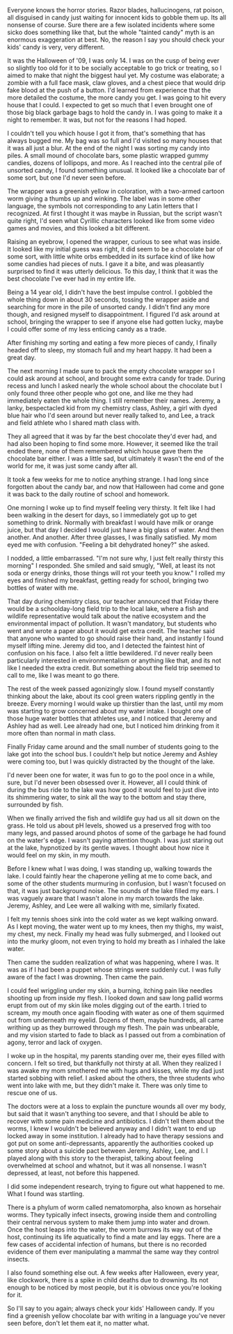 Everyone knows the horror stories. Razor blades, hallucinogens, rat poison, all disguised in candy just waiting for innocent kids to gobble them up. Its all nonsense of course. Sure there are a few isolated incidents where some sicko does something like that, but the whole "tainted candy" myth is an enormous exaggeration at best. No, the reason I say you should check your kids' candy is very, very different.  

It was the Halloween of '09, I was only 14. I was on the cusp of being ever so slightly too old for it to be socially acceptable to go trick or treating, so I aimed to make that night the biggest haul yet. My costume was elaborate; a zombie with a full face mask, claw gloves, and a chest piece that would drip fake blood at the push of a button. I'd learned from experience that the more detailed the costume, the more candy you get. I was going to hit every house that I could. I expected to get so much that I even brought one of those big black garbage bags to hold the candy in. I was going to make it a night to remember. It was, but not for the reasons I had hoped.  
 

I couldn't tell you which house I got it from, that's something that has always bugged me. My bag was so full and I'd visited so many houses that it was all just a blur. At the end of the night I was sorting my candy into piles. A small mound of chocolate bars, some plastic wrapped gummy candies, dozens of lollipops, and more. As I reached into the central pile of unsorted candy, I found something unusual. It looked like a chocolate bar of some sort, but one I'd never seen before.

The wrapper was a greenish yellow in coloration, with a two-armed cartoon worm giving a thumbs up and winking. The label was in some other language, the symbols not corresponding to any Latin letters that I recognized. At first I thought it was maybe in Russian, but the script wasn't quite right, I'd seen what Cyrillic characters looked like from some video games and movies, and this looked a bit different.  
 

Raising an eyebrow, I opened the wrapper, curious to see what was inside. It looked like my initial guess was right, it did seem to be a chocolate bar of some sort, with little white orbs embedded in its surface kind of like how some candies had pieces of nuts. I gave it a bite, and was pleasantly surprised to find it was utterly delicious. To this day, I think that it was the best chocolate I've ever had in my entire life.   
 

Being a 14 year old, I didn't have the best impulse control. I gobbled the whole thing down in about 30 seconds, tossing the wrapper aside and searching for more in the pile of unsorted candy. I didn't find any more though, and resigned myself to disappointment. I figured I'd ask around at school, bringing the wrapper to see if anyone else had gotten lucky, maybe I could offer some of my less enticing candy as a trade.  

After finishing my sorting and eating a few more pieces of candy, I finally headed off to sleep, my stomach full and my heart happy. It had been a great day.

The next morning I made sure to pack the empty chocolate wrapper so I could ask around at school, and brought some extra candy for trade. During recess and lunch I asked nearly the whole school about the chocolate but I only found three other people who got one, and like me they had immediately eaten the whole thing. I still remember their names. Jeremy, a lanky, bespectacled kid from my chemistry class, Ashley, a girl with dyed blue hair who I'd seen around but never really talked to, and Lee, a track and field athlete who I shared math class with.

They all agreed that it was by far the best chocolate they'd ever had, and had also been hoping to find some more. However, it seemed like the trail ended there, none of them remembered which house gave them the chocolate bar either. I was a little sad, but ultimately it wasn't the end of the world for me, it was just some candy after all.  
 

It took a few weeks for me to notice anything strange. I had long since forgotten about the candy bar, and now that Halloween had come and gone it was back to the daily routine of school and homework.

One morning I woke up to find myself feeling very thirsty. It felt like I had been walking in the desert for days, so I immediately got up to get something to drink. Normally with breakfast I would have milk or orange juice, but that day I decided I would just have a big glass of water. And then another. And another. After three glasses, I was finally satisfied. My mom eyed me with confusion. "Feeling a bit dehydrated honey?" she asked.

I nodded, a little embarrassed. "I'm not sure why, I just felt really thirsty this morning" I responded. She smiled and said smugly, "Well, at least its not soda or energy drinks, those things will rot your teeth you know." I rolled my eyes and finished my breakfast, getting ready for school, bringing two bottles of water with me.  
 

That day during chemistry class, our teacher announced that Friday there would be a schoolday-long field trip to the local lake, where a fish and wildlife representative would talk about the native ecosystem and the environmental impact of pollution. It wasn't mandatory, but students who went and wrote a paper about it would get extra credit. The teacher said that anyone who wanted to go should raise their hand, and instantly I found myself lifting mine. Jeremy did too, and I detected the faintest hint of confusion on his face. I also felt a little bewildered. I'd never really been particularly interested in environmentalism or anything like that, and its not like I needed the extra credit. But something about the field trip seemed to call to me, like I was meant to go there.  
 

The rest of the week passed agonizingly slow. I found myself constantly thinking about the lake, about its cool green waters rippling gently in the breeze. Every morning I would wake up thirstier than the last, until my mom was starting to grow concerned about my water intake. I bought one of those huge water bottles that athletes use, and I noticed that Jeremy and Ashley had as well. Lee already had one, but I noticed him drinking from it more often than normal in math class.  
 

Finally Friday came around and the small number of students going to the lake got into the school bus. I couldn't help but notice Jeremy and Ashley were coming too, but I was quickly distracted by the thought of the lake.

I'd never been one for water, it was fun to go to the pool once in a while, sure, but I'd never been obsessed over it. However, all I could think of during the bus ride to the lake was how good it would feel to just dive into its shimmering water, to sink all the way to the bottom and stay there, surrounded by fish.  
 

When we finally arrived the fish and wildlife guy had us all sit down on the grass. He told us about pH levels, showed us a preserved frog with too many legs, and passed around photos of some of the garbage he had found on the water's edge. I wasn't paying attention though. I was just staring out at the lake, hypnotized by its gentle waves. I thought about how nice it would feel on my skin, in my mouth.  
 

Before I knew what I was doing, I was standing up, walking towards the lake. I could faintly hear the chaperone yelling at me to come back, and some of the other students murmuring in confusion, but I wasn't focused on that, it was just background noise. The sounds of the lake filled my ears. I was vaguely aware that I wasn't alone in my march towards the lake. Jeremy, Ashley, and Lee were all walking with me, similarly fixated.   
 

I felt my tennis shoes sink into the cold water as we kept walking onward. As I kept moving, the water went up to my knees, then my thighs, my waist, my chest, my neck. Finally my head was fully submerged, and I looked out into the murky gloom, not even trying to hold my breath as I inhaled the lake water.  
 

Then came the sudden realization of what was happening, where I was. It was as if I had been a puppet whose strings were suddenly cut. I was fully aware of the fact I was drowning. Then came the pain.  
 

I could feel wriggling under my skin, a burning, itching pain like needles shooting up from inside my flesh. I looked down and saw long pallid worms erupt from out of my skin like moles digging out of the earth. I tried to scream, my mouth once again flooding with water as one of them squirmed out from underneath my eyelid. Dozens of them, maybe hundreds, all came writhing up as they burrowed through my flesh. The pain was unbearable, and my vision started to fade to black as I passed out from a combination of agony, terror and lack of oxygen.

I woke up in the hospital, my parents standing over me, their eyes filled with concern. I felt so tired, but thankfully not thirsty at all. When they realized I was awake my mom smothered me with hugs and kisses, while my dad just started sobbing with relief. I asked about the others, the three students who went into lake with me, but they didn't make it. There was only time to rescue one of us.  
 

The doctors were at a loss to explain the puncture wounds all over my body, but said that it wasn't anything too severe, and that I should be able to recover with some pain medicine and antibiotics. I didn't tell them about the worms, I knew I wouldn't be believed anyway and I didn't want to end up locked away in some institution. I already had to have therapy sessions and got put on some anti-depressants, apparently the authorities cooked up some story about a suicide pact between Jeremy, Ashley, Lee, and I. I played along with this story to the therapist, talking about feeling overwhelmed at school and whatnot, but it was all nonsense. I wasn't depressed, at least, not before this happened.  
 

I did some independent research, trying to figure out what happened to me. What I found was startling.  
 

There is a phylum of worm called nematomorpha, also known as horsehair worms. They typically infect insects, growing inside them and controlling their central nervous system to make them jump into water and drown. Once the host leaps into the water, the worm burrows its way out of the host, continuing its life aquatically to find a mate and lay eggs. There are a few cases of accidental infection of humans, but there is no recorded evidence of them ever manipulating a mammal the same way they control insects.  
 

I also found something else out. A few weeks after Halloween, every year, like clockwork, there is a spike in child deaths due to drowning. Its not enough to be noticed by most people, but it is obvious once you're looking for it.  
 

So I'll say to you again; always check your kids' Halloween candy. If you find a greenish yellow chocolate bar with writing in a language you've never seen before, don't let them eat it, no matter what.